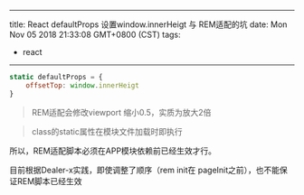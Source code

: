 
---
title: React defaultProps 设置window.innerHeigt 与 REM适配的坑
date: Mon Nov 05 2018 21:33:08 GMT+0800 (CST)
tags:
 - react
---

```jsx
static defaultProps = {
    offsetTop: window.innerHeigt
}
```
> REM适配会修改viewport 缩小0.5，实质为放大2倍

> class的static属性在模块文件加载时即执行

所以，REM适配脚本必须在APP模块依赖前已经生效才行。

目前根据Dealer-x实践，即使调整了顺序（rem init在 pageInit之前），也不能保证REM脚本已经生效